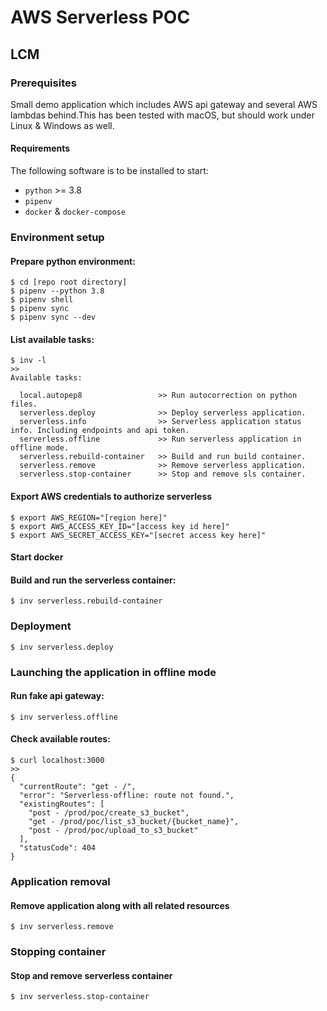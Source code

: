 # AWS Serverless POC

## LCM

### Prerequisites

Small demo application which includes AWS api gateway and several AWS lambdas behind.This has been tested with macOS,
but should work under Linux & Windows as well.

#### Requirements

The following software is to be installed to start:

- `python` >= 3.8
- `pipenv`
- `docker` & `docker-compose`

### Environment setup

#### Prepare python environment:

```
$ cd [repo root directory]
$ pipenv --python 3.8
$ pipenv shell
$ pipenv sync
$ pipenv sync --dev
```

#### List available tasks:

```
$ inv -l
>>
Available tasks:

  local.autopep8                 >> Run autocorrection on python files.
  serverless.deploy              >> Deploy serverless application.
  serverless.info                >> Serverless application status info. Including endpoints and api token.
  serverless.offline             >> Run serverless application in offline mode.
  serverless.rebuild-container   >> Build and run build container.
  serverless.remove              >> Remove serverless application.
  serverless.stop-container      >> Stop and remove sls container.

```

#### Export AWS credentials to authorize serverless

```
$ export AWS_REGION="[region here]"
$ export AWS_ACCESS_KEY_ID="[access key id here]"
$ export AWS_SECRET_ACCESS_KEY="[secret access key here]"

```

#### Start docker

#### Build and run the serverless container:

```
$ inv serverless.rebuild-container
```

### Deployment

```
$ inv serverless.deploy
```

### Launching the application in offline mode

#### Run fake api gateway:

```
$ inv serverless.offline
```

#### Check available routes:

```
$ curl localhost:3000
>>
{
  "currentRoute": "get - /",
  "error": "Serverless-offline: route not found.",
  "existingRoutes": [
    "post - /prod/poc/create_s3_bucket",
    "get - /prod/poc/list_s3_bucket/{bucket_name}",
    "post - /prod/poc/upload_to_s3_bucket"
  ],
  "statusCode": 404
}
```

### Application removal

#### Remove application along with all related resources

```
$ inv serverless.remove
```

### Stopping container

#### Stop and remove serverless container

```
$ inv serverless.stop-container
```
